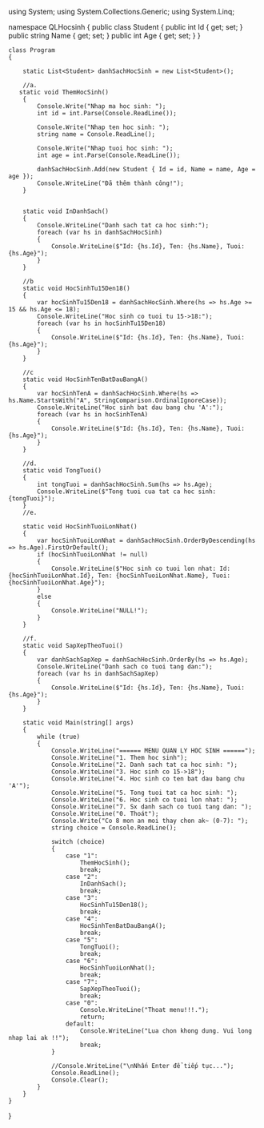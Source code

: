 using System;
using System.Collections.Generic;
using System.Linq;

namespace QLHocsinh
{
    public class Student
    {
        public int Id { get; set; }
        public string Name { get; set; }
        public int Age { get; set; }
    }

    class Program
    {

        static List<Student> danhSachHocSinh = new List<Student>();

        //a.
       static void ThemHocSinh()
        {
            Console.Write("Nhap ma hoc sinh: ");
            int id = int.Parse(Console.ReadLine());

            Console.Write("Nhap ten hoc sinh: ");
            string name = Console.ReadLine();

            Console.Write("Nhap tuoi hoc sinh: ");
            int age = int.Parse(Console.ReadLine());

            danhSachHocSinh.Add(new Student { Id = id, Name = name, Age = age });
            Console.WriteLine("Đã thêm thành công!");
        }

        
        static void InDanhSach()
        {
            Console.WriteLine("Danh sach tat ca hoc sinh:");
            foreach (var hs in danhSachHocSinh)
            {
                Console.WriteLine($"Id: {hs.Id}, Ten: {hs.Name}, Tuoi: {hs.Age}");
            }
        }

        //b
        static void HocSinhTu15Den18()
        {
            var hocSinhTu15Den18 = danhSachHocSinh.Where(hs => hs.Age >= 15 && hs.Age <= 18);
            Console.WriteLine("Hoc sinh co tuoi tu 15->18:");
            foreach (var hs in hocSinhTu15Den18)
            {
                Console.WriteLine($"Id: {hs.Id}, Ten: {hs.Name}, Tuoi: {hs.Age}");
            }
        }

        //c
        static void HocSinhTenBatDauBangA()
        {
            var hocSinhTenA = danhSachHocSinh.Where(hs => hs.Name.StartsWith("A", StringComparison.OrdinalIgnoreCase));
            Console.WriteLine("Hoc sinh bat dau bang chu 'A':");
            foreach (var hs in hocSinhTenA)
            {
                Console.WriteLine($"Id: {hs.Id}, Ten: {hs.Name}, Tuoi: {hs.Age}");
            }
        }

        //d.
        static void TongTuoi()
        {
            int tongTuoi = danhSachHocSinh.Sum(hs => hs.Age);
            Console.WriteLine($"Tong tuoi cua tat ca hoc sinh: {tongTuoi}");
        }
        //e.

        static void HocSinhTuoiLonNhat()
        {
            var hocSinhTuoiLonNhat = danhSachHocSinh.OrderByDescending(hs => hs.Age).FirstOrDefault();
            if (hocSinhTuoiLonNhat != null)
            {
                Console.WriteLine($"Hoc sinh co tuoi lon nhat: Id: {hocSinhTuoiLonNhat.Id}, Ten: {hocSinhTuoiLonNhat.Name}, Tuoi: {hocSinhTuoiLonNhat.Age}");
            }
            else
            {
                Console.WriteLine("NULL!");
            }
        }

        //f.
        static void SapXepTheoTuoi()
        {
            var danhSachSapXep = danhSachHocSinh.OrderBy(hs => hs.Age);
            Console.WriteLine("Danh sach co tuoi tang dan:");
            foreach (var hs in danhSachSapXep)
            {
                Console.WriteLine($"Id: {hs.Id}, Ten: {hs.Name}, Tuoi: {hs.Age}");
            }
        }

        static void Main(string[] args)
        {
            while (true)
            {
                Console.WriteLine("====== MENU QUAN LY HOC SINH ======");
                Console.WriteLine("1. Them hoc sinh");
                Console.WriteLine("2. Danh sach tat ca hoc sinh: ");
                Console.WriteLine("3. Hoc sinh co 15->18");
                Console.WriteLine("4. Hoc sinh co ten bat dau bang chu 'A'");
                Console.WriteLine("5. Tong tuoi tat ca hoc sinh: ");
                Console.WriteLine("6. Hoc sinh co tuoi lon nhat: ");
                Console.WriteLine("7. Sx danh sach co tuoi tang dan: ");
                Console.WriteLine("0. Thoát");
                Console.Write("Co 8 mon an moi thay chon ak~ (0-7): ");
                string choice = Console.ReadLine();

                switch (choice)
                {
                    case "1":
                        ThemHocSinh();
                        break;
                    case "2":
                        InDanhSach();
                        break;
                    case "3":
                        HocSinhTu15Den18();
                        break;
                    case "4":
                        HocSinhTenBatDauBangA();
                        break;
                    case "5":
                        TongTuoi();
                        break;
                    case "6":
                        HocSinhTuoiLonNhat();
                        break;
                    case "7":
                        SapXepTheoTuoi();
                        break;
                    case "0":
                        Console.WriteLine("Thoat menu!!!.");
                        return;
                    default:
                        Console.WriteLine("Lua chon khong dung. Vui long nhap lai ak !!");
                        break;
                }

                //Console.WriteLine("\nNhấn Enter để tiếp tục...");
                Console.ReadLine();
                Console.Clear();
            }
        }
    }
}
